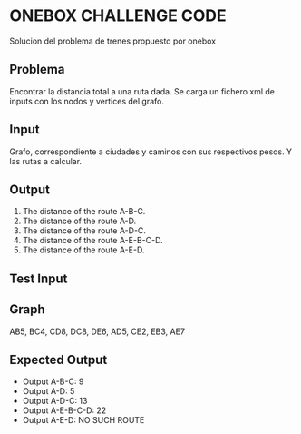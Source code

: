 ONEBOX CHALLENGE CODE
======================

Solucion del problema de trenes propuesto por onebox

Problema
---------

Encontrar la distancia total a una ruta dada. Se carga un fichero xml de inputs con los nodos y vertices del grafo.

Input
-----

Grafo, correspondiente a ciudades y caminos con sus respectivos pesos. Y las rutas a calcular.

Output
------

1. The distance of the route A-B-C.
2. The distance of the route A-D.
3. The distance of the route A-D-C.
4. The distance of the route A-E-B-C-D.
5. The distance of the route A-E-D.

Test Input
----------

Graph
-----
AB5, BC4, CD8, DC8, DE6, AD5, CE2, EB3, AE7

Expected Output
---------------
* Output A-B-C: 9
* Output A-D: 5
* Output A-D-C: 13
* Output A-E-B-C-D: 22
* Output A-E-D: NO SUCH ROUTE

